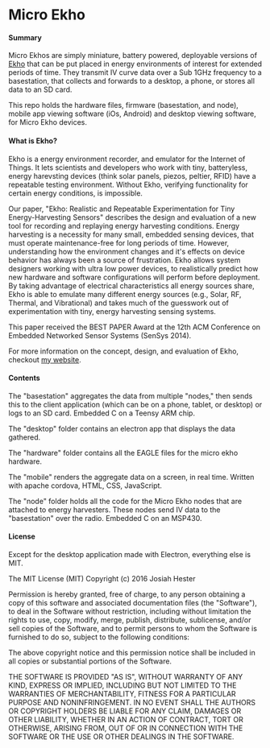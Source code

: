 Micro Ekho
========


#### Summary
Micro Ekhos are simply miniature, battery powered, deployable versions of [Ekho](https://github.com/jhester/ekho) that can be put placed in energy environments of interest for extended periods of time. They transmit IV curve data over a Sub 1GHz frequency to a basestation, that collects and forwards to a desktop, a phone, or stores all data to an SD card.

This repo holds the hardware files, firmware (basestation, and node), mobile app viewing software (iOs, Android) and desktop viewing software, for Micro Ekho devices.

#### What is Ekho?
Ekho is a energy environment recorder, and emulator for the Internet of Things. It lets scientists and developers who work with tiny, batteryless, energy harevsting devices (think solar panels, piezos, peltier, RFID) have a repeatable testing environment. Without Ekho, verifying functionality for certain energy conditions, is impossible.

Our paper, "Ekho: Realistic and Repeatable Experimentation for Tiny Energy-Harvesting Sensors" describes the design and evaluation of a new tool for recording and replaying energy harvesting conditions. Energy harvesting is a necessity for many small, embedded sensing devices, that must operate maintenance-free for long periods of time. However, understanding how the environment changes and it's effects on device behavior has always been a source of frustration. Ekho allows system designers working with ultra low power devices, to realistically predict how new hardware and software configurations will perform before deployment. By taking advantage of electrical characteristics all energy sources share, Ekho is able to emulate many different energy sources (e.g., Solar, RF, Thermal, and Vibrational) and takes much of the guesswork out of experimentation with tiny, energy harvesting sensing systems.

This paper received the BEST PAPER Award at the 12th ACM Conference on Embedded Networked Sensor Systems (SenSys 2014).

For more information on the concept, design, and evaluation of Ekho, checkout [my website](http://josiahhester.comr).


#### Contents
The "basestation" aggregates the data from multiple "nodes," then sends this to the client application (which can be on a phone, tablet, or desktop) or logs to an SD card. Embedded C on a Teensy ARM chip.

The "desktop" folder contains an electron app that displays the data gathered.

The "hardware" folder contains all the EAGLE files for the micro ekho hardware.

The "mobile" renders the aggregate data on a screen, in real time. Written with apache cordova, HTML, CSS, JavaScript.

The "node" folder holds all the code for the Micro Ekho nodes that are attached to energy harvesters. These nodes send IV data to the "basestation" over the radio. Embedded C on an MSP430.

#### License
Except for the desktop application made with Electron, everything else is MIT.

The MIT License (MIT)
Copyright (c) 2016 Josiah Hester

Permission is hereby granted, free of charge, to any person obtaining a copy of this software and associated documentation files (the "Software"), to deal in the Software without restriction, including without limitation the rights to use, copy, modify, merge, publish, distribute, sublicense, and/or sell copies of the Software, and to permit persons to whom the Software is furnished to do so, subject to the following conditions:

The above copyright notice and this permission notice shall be included in all copies or substantial portions of the Software.

THE SOFTWARE IS PROVIDED "AS IS", WITHOUT WARRANTY OF ANY KIND, EXPRESS OR IMPLIED, INCLUDING BUT NOT LIMITED TO THE WARRANTIES OF MERCHANTABILITY, FITNESS FOR A PARTICULAR PURPOSE AND NONINFRINGEMENT. IN NO EVENT SHALL THE AUTHORS OR COPYRIGHT HOLDERS BE LIABLE FOR ANY CLAIM, DAMAGES OR OTHER LIABILITY, WHETHER IN AN ACTION OF CONTRACT, TORT OR OTHERWISE, ARISING FROM, OUT OF OR IN CONNECTION WITH THE SOFTWARE OR THE USE OR OTHER DEALINGS IN THE SOFTWARE.